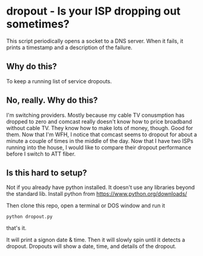 # dropout - Is your ISP dropping out sometimes?
This script periodically opens a socket to a DNS server. When it fails, it prints a timestamp and a description of the failure.

## Why do this?
To keep a running list of service dropouts. 

## No, really. Why do this?
I'm switching providers. Mostly because my cable TV conusmption has dropped to zero and comcast really doesn't know how to price broadband without cable TV. 
They know how to make lots of money, though. Good for them. Now that I'm WFH, I notice that comcast seems to dropout for about a minute a couple of times in the middle of the day.
Now that I have two ISPs running into the house, I would like to compare their dropout performance before I switch to ATT fiber.

## Is this hard to setup?
Not if you already have python installed. It doesn't use any libraries beyond the standard lib. Install python from https://www.python.org/downloads/

Then clone this repo, open a terminal or DOS window and run it
```
python dropout.py
```

that's it. 

It will print a signon date & time. Then it will slowly spin until it detects a dropout. Dropouts will show a date, time, and details of the dropout.
